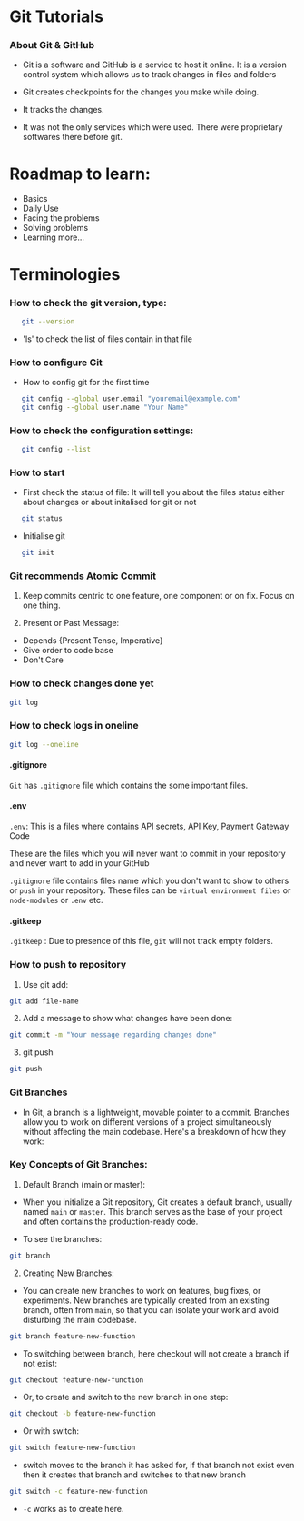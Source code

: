 # Git Tutorials

### About Git & GitHub

- Git is a software and GitHub is a service to host it online. It is a version control system which allows us to track changes in files and folders

- Git creates checkpoints for the changes you make while doing.
- It tracks the changes.

- It was not the only services which were used. There were proprietary softwares there before git.

# Roadmap to learn:
- Basics
- Daily Use
- Facing the problems
- Solving problems
- Learning more...

# Terminologies
### How to check the git version, type:
```bash
   git --version
   ```

- 'ls' to check the list of files contain in that file

### How to configure Git
- How to config git for the first time

```bash
   git config --global user.email "youremail@example.com"
   git config --global user.name "Your Name"
   ```

### How to check the configuration settings:
```bash
   git config --list
   ```

### How to start
- First check the status of file: It will tell you about the files status either about changes or about initalised for git or not
```bash
   git status
   ```

- Initialise git
```bash
   git init
   ```

### Git recommends Atomic Commit
1. Keep commits centric to one feature, one component or on fix. Focus on one thing.

2. Present or Past Message:
- Depends {Present Tense, Imperative}
- Give order to code base
- Don't Care

### How to check changes done yet
```bash
git log
```

### How to check logs in oneline
```bash
git log --oneline
```

#### .gitignore
`Git` has `.gitignore` file which contains the some important files.

#### .env
`.env`: This is a files where contains API secrets, API Key, Payment Gateway Code

These are the files which you will never want to commit in your repository and never want to add in your GitHub

`.gitignore` file contains files name which you don't want to show to others or `push` in your repository. These files can be `virtual environment files` or `node-modules` or `.env` etc.

#### .gitkeep
`.gitkeep` : Due to presence of this file, `git` will not track empty folders.

### How to push to repository
1. Use git add:  
```bash
git add file-name
```
2. Add a message to show what changes have been done:
```bash
git commit -m "Your message regarding changes done"
```
3. git push
```bash
git push
```
### Git Branches
- In Git, a branch is a lightweight, movable pointer to a commit. Branches allow you to work on different versions of a project simultaneously without affecting the main codebase. Here's a breakdown of how they work:

### Key Concepts of Git Branches:

1. Default Branch (main or master):
- When you initialize a Git repository, Git creates a default branch, usually named `main` or `master`. This branch serves as the base of your project and often contains the production-ready code.

- To see the branches:
```bash
git branch
```

2. Creating New Branches:

- You can create new branches to work on features, bug fixes, or experiments. New branches are typically created from an existing branch, often from `main`, so that you can isolate your work and avoid disturbing the main codebase.

```bash
git branch feature-new-function
```
- To switching between branch, here checkout will not create a branch if not exist:
```bash
git checkout feature-new-function
```


- Or, to create and switch to the new branch in one step:
```bash
git checkout -b feature-new-function
```
- Or with switch:
```bash
git switch feature-new-function
```
- switch moves to the branch it has asked for, if that branch not exist even then it creates that branch and switches to that new branch

```bash
git switch -c feature-new-function
```
- `-c` works as to create here.
